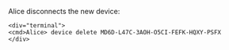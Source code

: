 
Alice disconnects the new device:


~~~~
<div="terminal">
<cmd>Alice> device delete MD6D-L47C-3AOH-O5CI-FEFK-HQXY-PSFX
</div>
~~~~



